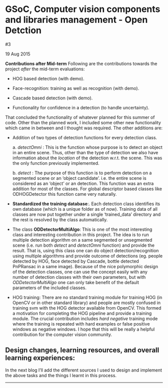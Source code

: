 # GSoC, Computer vision components and libraries management - Open Detction

#3

19 Aug 2015

**Contributions after Mid-term** Following are the contributions towards the project _after_ the mid-term evaluations:

*   HOG based detection (with demo).

*   Face-recognition: training as well as recognition (with demo).

*   Cascade based detection (with demo).

*   Functionality for confidence in a detection (to handle uncertainty).

That concluded the functionality of whatever planned for this summer of code. Other than the planned work, I included some other new functionality which came in between and I thought was required. The other additions are:

*   Addition of two types of detection functions for every detection class.

    a. _detectOmni_ : This is the function whose purpose is to detect an object in an entire scene. Thus, other than the type of detection we also have information about the _location_ of the detection w.r.t. the scene. This was the only function previously implemented.

    b. _detect_ : The purpose of this function is to perform detection on a segmented scene or an ‘object candidate’. i.e. the entire scene is considered as an ‘object’ or an detection. This function was an extra addition for most of the classes. For global descriptor based classes like ODHOGDetector this function came very naturally.

*   **Standardized the training database**:. Each detection class identifies its own database (which is a unique folder as of now). Training data of all classes are now put together under a single ‘trained_data’ directory and the rest is resolved by the class automatically.

*   The class **ODDetectorMultiAlgo**: This is one of the most interesting class and interesting contribution in this project. The idea is to run multiple detection algorithm on a same segmented or unsegmented scene (i.e. run both _detect_ and _detectOmni_ function) and provide the result. That is, using this class one can do object detection/recognition using multiple algorithms and provide outcome of detections (eg. people detected by HOG, face detected by Cascade, bottle detected PnPRansac in a same image). Because of the nice polymorphic design of the detection classes, one can use the concept easily with any number of detection classes with their own parameters, but with _ODDetectorMultiAlgo_ one can only take benefit of the default parameters of the included classes.

*   HOG training: There are no standard training module for training HOG (in OpenCV or in other standard library) and people are mostly confused in training svm with the HOG detector available from OpenCV. This formed a motivation for completing the HOG pipeline and provide a training module. The crucial contribution includes _hard negative_ training mode where the training is repeated with hard examples or false positive windows as negative windows. I hope that this will be really a helpful contribution for the computer vision community.

## Design changes, learning resources, and overall learning experiences:

In the next blog I’ll add the different sources I used to design and implement the above tasks and the things I learnt in this process.

* * *